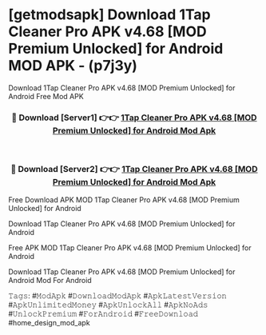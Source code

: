 # [getmodsapk] Download 1Tap Cleaner Pro APK v4.68 [MOD Premium Unlocked] for Android MOD APK - (p7j3y)
Download 1Tap Cleaner Pro APK v4.68 [MOD Premium Unlocked] for Android Free Mod APK

<div align="center">
<h3>🔴 Download [Server1] 👉👉 <a href="https://apk-comot.site?title=1Tap_Cleaner_Pro_APK_v4.68_[MOD_Premium_Unlocked]_for_Android">1Tap Cleaner Pro APK v4.68 [MOD Premium Unlocked] for Android Mod Apk</a></h3><br>

<h3>🔴 Download [Server2] 👉👉 <a href="https://apk-comot.site?title=1Tap_Cleaner_Pro_APK_v4.68_[MOD_Premium_Unlocked]_for_Android">1Tap Cleaner Pro APK v4.68 [MOD Premium Unlocked] for Android Mod Apk</a></h3>
</div>


Free Download APK MOD 1Tap Cleaner Pro APK v4.68 [MOD Premium Unlocked] for Android

Download 1Tap Cleaner Pro APK v4.68 [MOD Premium Unlocked] for Android 

Free APK MOD 1Tap Cleaner Pro APK v4.68 [MOD Premium Unlocked] for Android 

Download 1Tap Cleaner Pro APK v4.68 [MOD Premium Unlocked] for Android Mod For Android

𝚃𝚊𝚐𝚜: #𝙼𝚘𝚍𝙰𝚙𝚔 #𝙳𝚘𝚠𝚗𝚕𝚘𝚊𝚍𝙼𝚘𝚍𝙰𝚙𝚔 #𝙰𝚙𝚔𝙻𝚊𝚝𝚎𝚜𝚝𝚅𝚎𝚛𝚜𝚒𝚘𝚗 #𝙰𝚙𝚔𝚄𝚗𝚕𝚒𝚖𝚒𝚝𝚎𝚍𝙼𝚘𝚗𝚎𝚢 #𝙰𝚙𝚔𝚄𝚗𝚕𝚘𝚌𝚔𝙰𝚕𝚕 #𝙰𝚙𝚔𝙽𝚘𝙰𝚍𝚜 #𝚄𝚗𝚕𝚘𝚌𝚔𝙿𝚛𝚎𝚖𝚒𝚞𝚖 #𝙵𝚘𝚛𝙰𝚗𝚍𝚛𝚘𝚒𝚍 #𝙵𝚛𝚎𝚎𝙳𝚘𝚠𝚗𝚕𝚘𝚊𝚍 #home_design_mod_apk